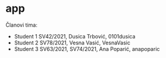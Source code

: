 # app

Članovi tima:
  - Student 1 SV42/2021, Dusica Trbović, 0101dusica
  - Student 2 SV78/2021, Vesna Vasić, VesnaVasic
  - Student 3 SV63/2021, SV74/2021, Ana Poparić, anapoparic
